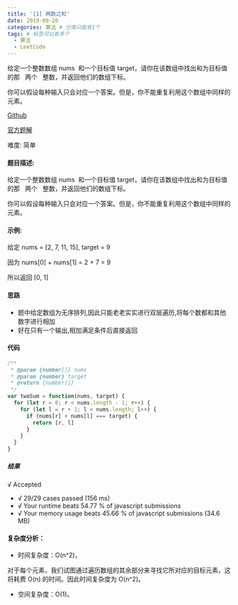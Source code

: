 ```yaml
---
title: '[1] 两数之和'
date: 2019-09-20
categories: 算法 # 分类只能有1个
tags: # 标签可以有多个
  - 算法
  - LeetCode
---
```


给定一个整数数组 nums  和一个目标值 target，请你在该数组中找出和为目标值的那   两个   整数，并返回他们的数组下标。

你可以假设每种输入只会对应一个答案。但是，你不能重复利用这个数组中同样的元素。

<!-- more -->

[Github](https://github.com/lailailee/leetcodeByJs-shuashuashua/blob/master/problems/%5B1%5D%20%E4%B8%A4%E6%95%B0%E4%B9%8B%E5%92%8C.md)

<!-- ##### [Blog](http://localhost:4000/2019/09/20/2019-09-20-%E7%AE%97%E6%B3%95-[1]%20%E4%B8%A4%E6%95%B0%E4%B9%8B%E5%92%8C/) -->

[官方题解](https://leetcode-cn.com/problems/two-sum/solution/)

难度: 简单

#### 题目描述:

给定一个整数数组 nums  和一个目标值 target，请你在该数组中找出和为目标值的那   两个   整数，并返回他们的数组下标。

你可以假设每种输入只会对应一个答案。但是，你不能重复利用这个数组中同样的元素。

#### 示例:

给定 nums = [2, 7, 11, 15], target = 9

因为 nums[0] + nums[1] = 2 + 7 = 9

所以返回 [0, 1]

#### 思路

- 题中给定数组为无序排列,因此只能老老实实进行双层遍历,将每个数都和其他数字进行相加
- 好在只有一个输出,相加满足条件后直接返回

#### 代码

```javascript
/**
 * @param {number[]} nums
 * @param {number} target
 * @return {number[]}
 */
var twoSum = function(nums, target) {
  for (let r = 0; r < nums.length - 1; r++) {
    for (let l = r + 1; l < nums.length; l++) {
      if (nums[r] + nums[l] === target) {
        return [r, l]
      }
    }
  }
}
```

##### 结果

√ Accepted

- √ 29/29 cases passed (156 ms)
- √ Your runtime beats 54.77 % of javascript submissions
- √ Your memory usage beats 45.66 % of javascript submissions (34.6 MB)

#### 复杂度分析：

- 时间复杂度：O(n^2)，

对于每个元素，我们试图通过遍历数组的其余部分来寻找它所对应的目标元素，这将耗费 O(n) 的时间。因此时间复杂度为 O(n^2)。

- 空间复杂度：O(1)。
